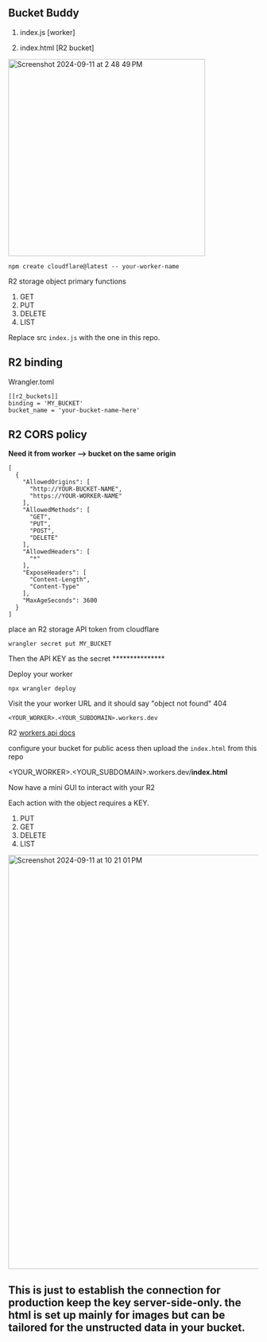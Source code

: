 ## Bucket Buddy

1. index.js [worker]<br>
   
2. index.html [R2 bucket]<br>



<img width="396" alt="Screenshot 2024-09-11 at 2 48 49 PM" src="https://github.com/user-attachments/assets/1906c175-31ba-4d25-b1da-ce2f5f43a47e">

```
npm create cloudflare@latest -- your-worker-name
```

R2 storage object primary functions

1. GET
2. PUT
3. DELETE
4. LIST

Replace src `index.js` with the one in this repo. 

## R2 binding

 Wrangler.toml
```
[[r2_buckets]]
binding = 'MY_BUCKET'
bucket_name = 'your-bucket-name-here'
```

## R2 CORS policy

**Need it from worker --> bucket on the same origin**

```
[
  {
    "AllowedOrigins": [
      "http://YOUR-BUCKET-NAME",
      "https://YOUR-WORKER-NAME"
    ],
    "AllowedMethods": [
      "GET",
      "PUT",
      "POST",
      "DELETE"
    ],
    "AllowedHeaders": [
      "*"
    ],
    "ExposeHeaders": [
      "Content-Length",
      "Content-Type"
    ],
    "MaxAgeSeconds": 3600
  }
]
```
place an R2 storage API token from cloudflare

```
wrangler secret put MY_BUCKET
```
Then the API KEY as the secret ***************<br>

Deploy your worker

```
npx wrangler deploy
```

Visit the your worker URL and it should say "object not found" 404

```
<YOUR_WORKER>.<YOUR_SUBDOMAIN>.workers.dev
```

R2&nbsp;<a href="https://developers.cloudflare.com/r2/api/workers/workers-api-usage/">workers api docs</a><br>

configure your bucket for public acess then upload the `index.html` from this repo<br>

<YOUR_WORKER>.<YOUR_SUBDOMAIN>.workers.dev/<strong>index.html</strong><br>

Now have a mini GUI to interact with your R2<br>

Each action with the object requires a KEY. 

1. PUT<br>
2. GET<br>
3. DELETE<br>
4. LIST<br>

<img width="832" alt="Screenshot 2024-09-11 at 10 21 01 PM" src="https://github.com/user-attachments/assets/9be1a2e6-0623-4259-b759-942b12e43e9a">

## This is just to establish the connection for production keep the key server-side-only. the html is set up mainly for images but can be tailored for the unstructed data in your bucket. 




